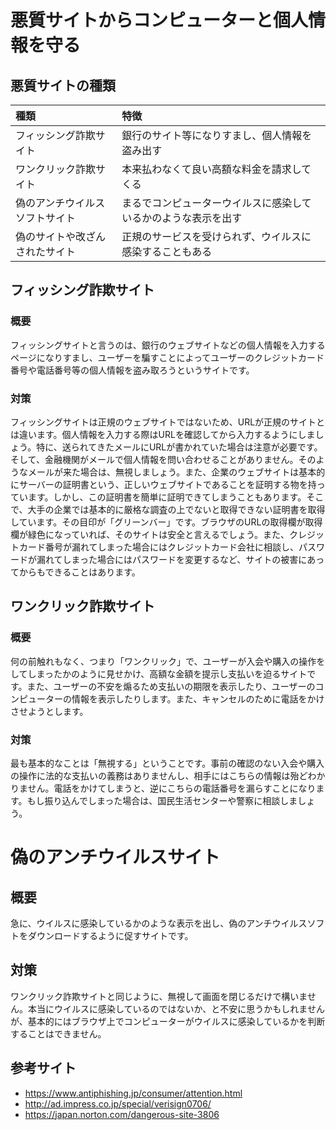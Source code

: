 # 悪質サイトからコンピューターと個人情報を守る

## 悪質サイトの種類
| 種類 | 特徴 |
|:-|:-|
| フィッシング詐欺サイト | 銀行のサイト等になりすまし、個人情報を盗み出す |
| ワンクリック詐欺サイト | 本来払わなくて良い高額な料金を請求してくる |
| 偽のアンチウイルスソフトサイト | まるでコンピューターウイルスに感染しているかのような表示を出す |
| 偽のサイトや改ざんされたサイト | 正規のサービスを受けられず、ウイルスに感染することもある |

## フィッシング詐欺サイト

### 概要
フィッシングサイトと言うのは、銀行のウェブサイトなどの個人情報を入力するページになりすまし、ユーザーを騙すことによってユーザーのクレジットカード番号や電話番号等の個人情報を盗み取ろうというサイトです。

### 対策
フィッシングサイトは正規のウェブサイトではないため、URLが正規のサイトとは違います。個人情報を入力する際はURLを確認してから入力するようにしましょう。特に、送られてきたメールにURLが書かれていた場合は注意が必要です。そして、金融機関がメールで個人情報を問い合わせることがありません。そのようなメールが来た場合は、無視しましょう。また、企業のウェブサイトは基本的にサーバーの証明書という、正しいウェブサイトであることを証明する物を持っています。しかし、この証明書を簡単に証明できてしまうこともあります。そこで、大手の企業では基本的に厳格な調査の上でないと取得できない証明書を取得しています。その目印が「グリーンバー」です。ブラウザのURLの取得欄が取得欄が緑色になっていれば、そのサイトは安全と言えるでしょう。また、クレジットカード番号が漏れてしまった場合にはクレジットカード会社に相談し、パスワードが漏れてしまった場合にはパスワードを変更するなど、サイトの被害にあってからもできることはあります。

## ワンクリック詐欺サイト

### 概要
何の前触れもなく、つまり「ワンクリック」で、ユーザーが入会や購入の操作をしてしまったかのように見せかけ、高額な金額を提示し支払いを迫るサイトです。また、ユーザーの不安を煽るため支払いの期限を表示したり、ユーザーのコンピューターの情報を表示したりします。また、キャンセルのために電話をかけさせようとします。

### 対策
最も基本的なことは「無視する」ということです。事前の確認のない入会や購入の操作に法的な支払いの義務はありませんし、相手にはこちらの情報は殆どわかりません。電話をかけてしまうと、逆にこちらの電話番号を漏らすことになります。もし振り込んでしまった場合は、国民生活センターや警察に相談しましょう。

# 偽のアンチウイルスサイト

## 概要
急に、ウイルスに感染しているかのような表示を出し、偽のアンチウイルスソフトをダウンロードするように促すサイトです。

## 対策
ワンクリック詐欺サイトと同じように、無視して画面を閉じるだけで構いません。本当にウイルスに感染しているのではないか、と不安に思うかもしれませんが、基本的にはブラウザ上でコンピューターがウイルスに感染しているかを判断することはできません。

## 参考サイト
- https://www.antiphishing.jp/consumer/attention.html
- http://ad.impress.co.jp/special/verisign0706/
- https://japan.norton.com/dangerous-site-3806
